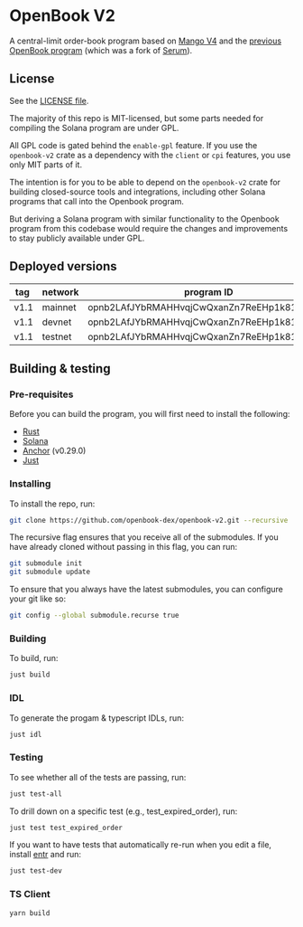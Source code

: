 # OpenBook V2

A central-limit order-book program based on [Mango V4](https://github.com/blockworks-foundation/mango-v4) and the [previous OpenBook program](https://github.com/openbook-dex/program) (which was a fork of [Serum](https://github.com/project-serum/serum-dex)).

## License

See the [LICENSE file](LICENSE).

The majority of this repo is MIT-licensed, but some parts needed for compiling
the Solana program are under GPL.

All GPL code is gated behind the `enable-gpl` feature. If you use the `openbook-v2`
crate as a dependency with the `client` or `cpi` features, you use only MIT
parts of it.

The intention is for you to be able to depend on the `openbook-v2` crate for
building closed-source tools and integrations, including other Solana programs
that call into the Openbook program.

But deriving a Solana program with similar functionality to the Openbook program
from this codebase would require the changes and improvements to stay publicly
available under GPL.

## Deployed versions

| tag  | network | program ID                                  |
| ---- | ------- | ------------------------------------------- |
| v1.1 | mainnet | opnb2LAfJYbRMAHHvqjCwQxanZn7ReEHp1k81EohpZb |
| v1.1 | devnet  | opnb2LAfJYbRMAHHvqjCwQxanZn7ReEHp1k81EohpZb |
| v1.1 | testnet | opnb2LAfJYbRMAHHvqjCwQxanZn7ReEHp1k81EohpZb |

## Building & testing

### Pre-requisites

Before you can build the program, you will first need to install the following:

- [Rust](https://www.rust-lang.org/tools/install)
- [Solana](https://docs.solana.com/cli/install-solana-cli-tools)
- [Anchor](https://www.anchor-lang.com/docs/installation) (v0.29.0)
- [Just](https://github.com/casey/just#installation)

### Installing

To install the repo, run:

```bash
git clone https://github.com/openbook-dex/openbook-v2.git --recursive
```

The recursive flag ensures that you receive all of the submodules. If you have already cloned without passing in this flag, you can run:

```bash
git submodule init
git submodule update
```

To ensure that you always have the latest submodules, you can configure your git like so:

```bash
git config --global submodule.recurse true
```

### Building

To build, run:

```bash
just build
```

### IDL

To generate the progam & typescript IDLs, run:

```bash
just idl
```

### Testing

To see whether all of the tests are passing, run:

```bash
just test-all
```

To drill down on a specific test (e.g., test_expired_order), run:

```bash
just test test_expired_order
```

If you want to have tests that automatically re-run when you edit a file, install
[entr](https://github.com/eradman/entr) and run:

```bash
just test-dev
```

### TS Client

```bash
yarn build
```
